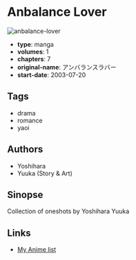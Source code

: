# Anbalance Lover

![anbalance-lover](https://cdn.myanimelist.net/images/manga/2/1780.jpg)

-   **type**: manga
-   **volumes**: 1
-   **chapters**: 7
-   **original-name**: アンバランスラバー
-   **start-date**: 2003-07-20

## Tags

-   drama
-   romance
-   yaoi

## Authors

-   Yoshihara
-   Yuuka (Story & Art)

## Sinopse

Collection of oneshots by Yoshihara Yuuka

## Links

-   [My Anime list](https://myanimelist.net/manga/1684/Anbalance_Lover)
